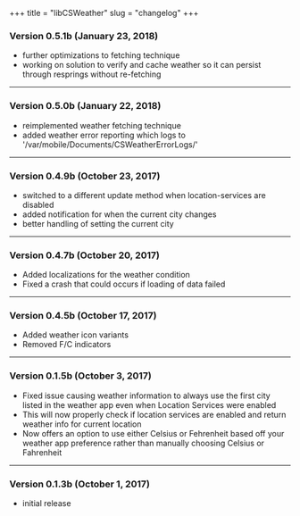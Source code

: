 +++
title = "libCSWeather"
slug = "changelog"
+++

### Version 0.5.1b (January 23, 2018)

- further optimizations to fetching technique
- working on solution to verify and cache weather so it can persist through resprings without re-fetching

---

### Version 0.5.0b (January 22, 2018)

- reimplemented weather fetching technique
- added weather error reporting which logs to '/var/mobile/Documents/CSWeatherErrorLogs/'

---

### Version 0.4.9b (October 23, 2017)

- switched to a different update method when location-services are disabled
- added notification for when the current city changes
- better handling of setting the current city

---

### Version 0.4.7b (October 20, 2017)

- Added localizations for the weather condition
- Fixed a crash that could occurs if loading of data failed

---

### Version 0.4.5b (October 17, 2017)

- Added weather icon variants
- Removed F/C indicators

---

### Version 0.1.5b (October 3, 2017)

- Fixed issue causing weather information to always use the first city listed in the weather app even when Location
Services were enabled
- This will now properly check if location services are enabled and return weather info for current location
- Now offers an option to use either Celsius or Fehrenheit based off your weather app preference rather than manually
choosing Celsius or Fahrenheit

---

### Version 0.1.3b (October 1, 2017)

- initial release
